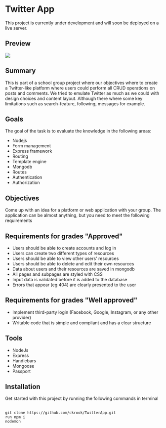 # Twitter App

This project is currently under development and will soon be deployed on a live server.

## Preview
![](twitter.gif)

## Summary
This is part of a school group project where our objectives where to create a Twitter-like platform where users could perform all CRUD operations on posts and comments. We tried to emulate Twitter as much as we could with design choices and content layout. Although there where some key limitations such as search-feature, following, messages for example.

## Goals
The goal of the task is to evaluate the knowledge in the following areas:

<ul>
  <li>Nodejs</li>
  <li>Form management</li>
  <li>Express framework</li>
  <li>Routing</li>
  <li>Template engine</li>
  <li>Mongodb</li>
  <li>Routes</li>
  <li>Authentication</li>
  <li>Authorization</li>
</ul>

## Objectives
Come up with an idea for a platform or web application with your group. The application can be almost anything, but you need to meet the following requirements

## Requirements for grades "Approved"
<ul>
  <li>Users should be able to create accounts and log in</li>
  <li>Users can create two different types of resources</li>
  <li>Users should be able to view other users' resources</li>
  <li>Users should be able to delete and edit their own resources</li>
  <li>Data about users and their resources are saved in mongodb</li>
  <li>All pages and subpages are styled with CSS</li>
  <li>Input data is validated before it is added to the database</li>
  <li>Errors that appear (eg 404) are clearly presented to the user</li>
</ul>

## Requirements for grades "Well approved"

<ul>
  <li>Implement third-party login (Facebook, Google, Instagram, or any other provider)</li>
  <li>Writable code that is simple and compliant and has a clear structure</li>
</ul>

## Tools

<ul>
  <li>NodeJs</li>
  <li>Express</li>
  <li>Handlebars</li>
  <li>Mongoose</li>
  <li>Passport</li>
</ul>

## Installation

<p>Get started with this project by running the following commands in terminal</p><br>
<code>git clone https://github.com/ckrook/TwitterApp.git</code><br>
<code>run npm i</code><br>
<code>nodemon</code>
